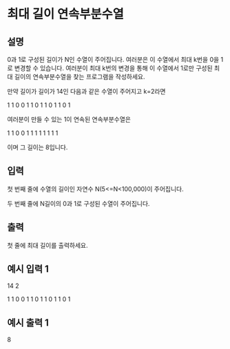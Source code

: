 # 최대 길이 연속부분수열

## 설명

0과 1로 구성된 길이가 N인 수열이 주어집니다. 여러분은 이 수열에서 최대 k번을 0을 1로 변경할 수 있습니다. 여러분이 최대 k번의 변경을 통해 이 수열에서 1로만 구성된 최대 길이의 연속부분수열을 찾는 프로그램을 작성하세요.

만약 길이가 길이가 14인 다음과 같은 수열이 주어지고 k=2라면

1 1 0 0 1 1 0 1 1 0 1 1 0 1

여러분이 만들 수 있는 1이 연속된 연속부분수열은

1 1 0 0 1 1 1 1 1 1 1 1

이며 그 길이는 8입니다.

## 입력

첫 번째 줄에 수열의 길이인 자연수 N(5<=N<100,000)이 주어집니다.

두 번째 줄에 N길이의 0과 1로 구성된 수열이 주어집니다.

## 출력

첫 줄에 최대 길이를 출력하세요.

## 예시 입력 1

14 2

1 1 0 0 1 1 0 1 1 0 1 1 0 1

## 예시 출력 1

8
